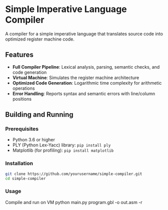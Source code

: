 # Simple Imperative Language Compiler

A compiler for a simple imperative language that translates source code into optimized register machine code.

## Features

- **Full Compiler Pipeline**: Lexical analysis, parsing, semantic checks, and code generation
- **Virtual Machine**: Simulates the register machine architecture
- **Optimized Code Generation**: Logarithmic time complexity for arithmetic operations
- **Error Handling**: Reports syntax and semantic errors with line/column positions

## Building and Running

### Prerequisites

- Python 3.6 or higher
- PLY (Python Lex-Yacc) library: `pip install ply`
- Matplotlib (for profiling): `pip install matplotlib`

### Installation

```bash
git clone https://github.com/yourusername/simple-compiler.git
cd simple-compiler
```


### Usage
Compile and run on VM
python main.py program.gbl -o out.asm -r
